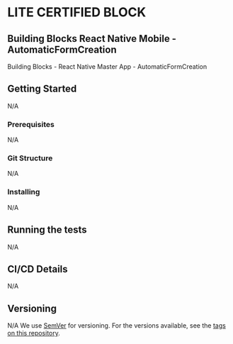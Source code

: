 # LITE CERTIFIED BLOCK

## Building Blocks React Native Mobile -  AutomaticFormCreation

Building Blocks - React Native Master App - AutomaticFormCreation

## Getting Started
N/A

### Prerequisites
N/A

### Git Structure
N/A
### Installing
N/A
## Running the tests
N/A
## CI/CD Details
N/A
## Versioning
N/A
We use [SemVer](http://semver.org/) for versioning. For the versions available, see the [tags on this repository](https://github.com/your/project/tags).